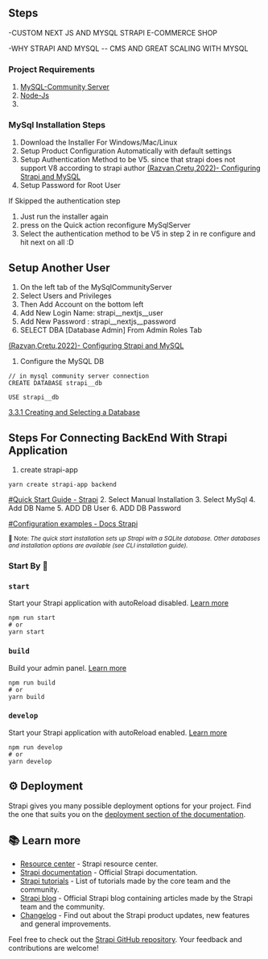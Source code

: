 ## Steps 
-CUSTOM NEXT JS AND MYSQL STRAPI E-COMMERCE SHOP

-WHY STRAPI AND MYSQL -- CMS AND GREAT SCALING WITH MYSQL

### Project Requirements
1. [MySQL-Community Server](https://dev.mysql.com/downloads/mysql/)
2. [Node-Js]()
3. []()


### MySql Installation Steps
1. Download the Installer For Windows/Mac/Linux
2. Setup Product Configuration Automatically with default settings
3. Setup Authentication Method to be V5. since that strapi does not support V8 according to strapi author
[(Razvan,Cretu,2022)- Configuring Strapi and MySQL ](https://strapi.io/blog/configuring-strapi-mysql-database)
4. Setup Password for Root User

If Skipped the authentication step 

1. Just run the installer again 
2. press on the Quick action reconfigure MySqlServer
3. Select the authentication method to be V5 in step 2 in re configure and hit next on all :D


## Setup Another User 
1. On the left tab of the MySqlCommunityServer
2. Select Users and Privileges
3. Then Add Account on the bottom left
4. Add New Login Name: strapi__nextjs__user
5. Add New Password : strapi__nextjs__password
6. SELECT DBA [Database Admin] From Admin Roles Tab


[(Razvan,Cretu,2022)- Configuring Strapi and MySQL ](https://strapi.io/blog/configuring-strapi-mysql-database)



1. Configure the MySQL DB 

```
// in mysql community server connection 
CREATE DATABASE strapi__db
```

```
USE strapi__db 
```

[3.3.1 Creating and Selecting a Database](https://dev.mysql.com/doc/refman/8.0/en/creating-database.html)










## Steps For Connecting BackEnd With Strapi Application 
1. create strapi-app
```
yarn create strapi-app backend
```
[#Quick Start Guide - Strapi](https://docs.strapi.io/developer-docs/latest/getting-started/quick-start.html#_1-install-strapi-and-create-a-new-project)
2. Select Manual Installation
3. Select MySql 
4. Add DB Name 
5. ADD DB User 
6. ADD DB Password



[#Configuration examples - Docs Strapi](https://docs.strapi.io/developer-docs/latest/setup-deployment-guides/configurations/required/databases.html#configuration-structure)
















<small>
📝 Note:
<em>
The quick start installation sets up Strapi with a SQLite database. Other databases and installation options are available (see CLI installation guide).
</em>
</small>



### Start By 🚀 

### `start`

Start your Strapi application with autoReload disabled. [Learn more](https://docs.strapi.io/developer-docs/latest/developer-resources/cli/CLI.html#strapi-start)

```
npm run start
# or
yarn start
```

### `build`

Build your admin panel. [Learn more](https://docs.strapi.io/developer-docs/latest/developer-resources/cli/CLI.html#strapi-build)

```
npm run build
# or
yarn build
```

### `develop`

Start your Strapi application with autoReload enabled. [Learn more](https://docs.strapi.io/developer-docs/latest/developer-resources/cli/CLI.html#strapi-develop)

```
npm run develop
# or
yarn develop
```

## ⚙️ Deployment

Strapi gives you many possible deployment options for your project. Find the one that suits you on the [deployment section of the documentation](https://docs.strapi.io/developer-docs/latest/setup-deployment-guides/deployment.html).







## 📚 Learn more

- [Resource center](https://strapi.io/resource-center) - Strapi resource center.
- [Strapi documentation](https://docs.strapi.io) - Official Strapi documentation.
- [Strapi tutorials](https://strapi.io/tutorials) - List of tutorials made by the core team and the community.
- [Strapi blog](https://docs.strapi.io) - Official Strapi blog containing articles made by the Strapi team and the community.
- [Changelog](https://strapi.io/changelog) - Find out about the Strapi product updates, new features and general improvements.

Feel free to check out the [Strapi GitHub repository](https://github.com/strapi/strapi). Your feedback and contributions are welcome!


